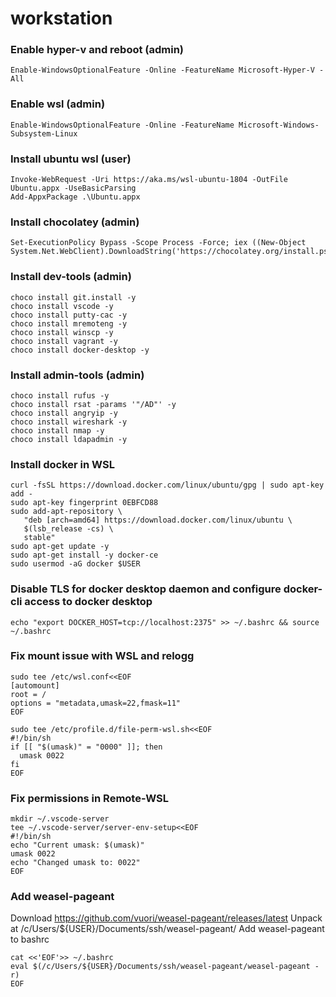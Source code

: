 # workstation

### Enable hyper-v and reboot (admin)
```
Enable-WindowsOptionalFeature -Online -FeatureName Microsoft-Hyper-V -All
```

### Enable wsl (admin)
```
Enable-WindowsOptionalFeature -Online -FeatureName Microsoft-Windows-Subsystem-Linux
```

### Install ubuntu wsl (user)
```
Invoke-WebRequest -Uri https://aka.ms/wsl-ubuntu-1804 -OutFile Ubuntu.appx -UseBasicParsing
Add-AppxPackage .\Ubuntu.appx
```

### Install chocolatey (admin)
```
Set-ExecutionPolicy Bypass -Scope Process -Force; iex ((New-Object System.Net.WebClient).DownloadString('https://chocolatey.org/install.ps1'))
```

### Install dev-tools (admin)
```
choco install git.install -y
choco install vscode -y
choco install putty-cac -y
choco install mremoteng -y
choco install winscp -y
choco install vagrant -y
choco install docker-desktop -y
```

### Install admin-tools (admin)
```
choco install rufus -y
choco install rsat -params '"/AD"' -y
choco install angryip -y
choco install wireshark -y
choco install nmap -y
choco install ldapadmin -y
```

### Install docker in WSL
```
curl -fsSL https://download.docker.com/linux/ubuntu/gpg | sudo apt-key add -
sudo apt-key fingerprint 0EBFCD88
sudo add-apt-repository \
   "deb [arch=amd64] https://download.docker.com/linux/ubuntu \
   $(lsb_release -cs) \
   stable"
sudo apt-get update -y
sudo apt-get install -y docker-ce
sudo usermod -aG docker $USER
```

### Disable TLS for docker desktop daemon and configure docker-cli access to docker desktop
```
echo "export DOCKER_HOST=tcp://localhost:2375" >> ~/.bashrc && source ~/.bashrc
```

### Fix mount issue with WSL and relogg
```
sudo tee /etc/wsl.conf<<EOF
[automount]
root = /
options = "metadata,umask=22,fmask=11"
EOF
```
```
sudo tee /etc/profile.d/file-perm-wsl.sh<<EOF
#!/bin/sh
if [[ "$(umask)" = "0000" ]]; then
  umask 0022
fi
EOF
```
### Fix permissions in Remote-WSL
```
mkdir ~/.vscode-server
tee ~/.vscode-server/server-env-setup<<EOF
#!/bin/sh
echo "Current umask: $(umask)"
umask 0022
echo "Changed umask to: 0022"
EOF
```
### Add weasel-pageant
Download https://github.com/vuori/weasel-pageant/releases/latest
Unpack at /c/Users/${USER}/Documents/ssh/weasel-pageant/
Add weasel-pageant to bashrc
```
cat <<'EOF'>> ~/.bashrc
eval $(/c/Users/${USER}/Documents/ssh/weasel-pageant/weasel-pageant -r)
EOF
```


